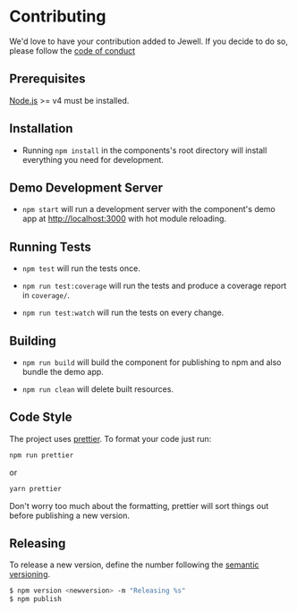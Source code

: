 # Contributing

We'd love to have your contribution added to Jewell. If you decide to do so, please follow the
[code of conduct](CODE_OF_CONDUCT.md)

## Prerequisites

[Node.js](http://nodejs.org/) >= v4 must be installed.

## Installation

- Running `npm install` in the components's root directory will install everything you need for development.

## Demo Development Server

- `npm start` will run a development server with the component's demo app at [http://localhost:3000](http://localhost:3000) with hot module reloading.

## Running Tests

- `npm test` will run the tests once.

- `npm run test:coverage` will run the tests and produce a coverage report in `coverage/`.

- `npm run test:watch` will run the tests on every change.

## Building

- `npm run build` will build the component for publishing to npm and also bundle the demo app.

- `npm run clean` will delete built resources.

## Code Style

The project uses [prettier](https://github.com/prettier/prettier). To format your code just run:
 
```bash
npm run prettier
```
 
or
 
```bash
yarn prettier
```

Don't worry too much about the formatting, prettier will sort things out before publishing a new version.

## Releasing

To release a new version, define the number following the [semantic versioning](http://semver.org/).

``` bash
$ npm version <newversion> -m "Releasing %s"
$ npm publish
```
